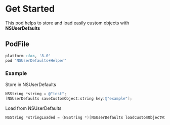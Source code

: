 # Get Started

This pod helps to store and load easily custom objects with **NSUserDefaults**

## PodFile

```ruby
platform :ios, '8.0'
pod "NSUserDefaults+Helper"
```

### Example

Store in NSUserDefaults

```objective-c
NSString *string = @"test";
[NSUserDefaults saveCustomObject:string key:@"example"];
```

Load from NSUserDefaults

```objective-c
NSString *stringLoaded = (NSString *)[NSUserDefaults loadCustomObjectWithKey:@"example"];
```

